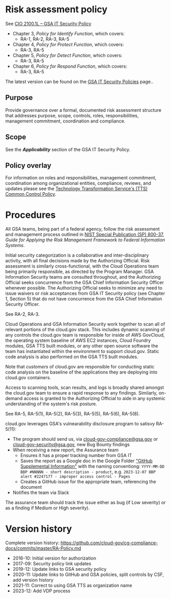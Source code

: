 # Risk assessment policy

See [CIO 2100.1L – GSA IT Security Policy](https://www.gsa.gov/cdnstatic/CIO_2100_1L_CHGE_1_CC040905_signed_PDF_version_7-15-2019.pdf) 

* Chapter 3, _Policy for Identify Function_, which covers:
  * RA-1, RA-2, RA-3, RA-5
* Chapter 4, _Policy for Protect Function_, which covers:
  * RA-3, RA-5
* Chapter 5, _Policy for Detect Function_, which covers:
  * RA-3, RA-5
* Chapter 6, _Policy for Respond Function_, which covers:
  * RA-3, RA-5

The latest version can be found on the [GSA IT Security Policies](https://www.gsa.gov/about-us/organization/office-of-the-chief-information-officer/chief-information-security-officer-ciso/it-security-policies) page..

## Purpose

Provide governance over a formal, documented risk assessment structure that addresses purpose, scope, controls, roles, responsibilities, management commitment, coordination and compliance.

## Scope

See the **_Applicability_** section of the GSA IT Security Policy.

## Policy overlay

For information on roles and responsibilities, management commitment, coordination among organizational entities, compliance, reviews, and updates please see the [Technology Transformation Service's (TTS) Common Control Policy](https://github.com/cloud-gov/cg-compliance-docs/blob/master/TTS-Common-Control-Policy.md).

<!-- x
changequote(`{{', `}}') 
include({{bq_tts.md}})
x -->
# Procedures

All GSA teams, being part of a federal agency, follow the risk assessment and management process outlined in [NIST Special Publication (SP) 800-37](http://nvlpubs.nist.gov/nistpubs/SpecialPublications/NIST.SP.800-37r1.pdf), _Guide for Applying the Risk Management Framework to Federal Information Systems_.

Initial security categorization is a collaborative and inter-disciplinary activity, with all final decisions made by the Authorizing Official. Risk assessment is similarly cross-functional, with the Cloud Operations team being primarily responsible, as directed by the Program Manager. GSA Information Security teams are consulted throughout, and the Authorizing Official seeks concurrence from the GSA Chief Information Security Officer whenever possible. The Authorizing Official seeks to minimize any need to issue waivers or risk acceptances from GSA IT Security policy (see Chapter 1, Section 5) that do not have concurrence from the GSA Chief Information Security Officer.

See RA-2, RA-3.

Cloud Operations and GSA Information Security work together to scan all of relevant portions of the cloud.gov stack. This includes dynamic scanning of any controls the cloud.gov team is responsible for inside of AWS GovCloud, the operating system baseline of AWS EC2 instances, Cloud Foundry modules, GSA TTS built modules, or any other open source software the team has instantiated within the environment to support cloud.gov. Static code analysis is also performed on the GSA TTS built modules.

Note that _customers_ of cloud.gov are responsible for conducting static code analysis on the baseline of the applications they are deploying into cloud.gov containers.

Access to scanning tools, scan results, and logs is broadly shared amongst the cloud.gov team to ensure a rapid response to any findings. Similarly, on-demand access is granted to the Authorizing Official to aide in any systemic understanding of the system's risk posture.

See RA-5, RA-5(1), RA-5(2), RA-5(3), RA-5(5), RA-5(6), RA-5(8).

cloud.gov leverages GSA's vulnearability disclosure program to satisvy RA-5(11):
- The program should send us, via cloud-gov-compliance@gsa.gov or
  cloud-gov-security@gsa.gov, new Bug Bounty findings
- When receiving a new report, the Assurance team
  - Ensures it has a proper tracking number from GSA IT 
  - Saves the report as a Google doc in the Google Folder 
    ["GitHub Supplemental Information"](https://drive.google.com/drive/folders/1QfLClYg5lw-QPSrLKLEtSEI9ITn5wiYd) 
    with the naming conventiong: `YYYY-MM-DD BBP #NNNNN - short description - product`, e.g.
    `2023-12-07 BBP alert #2247177 - improper access control - Pages`
  - Creates a GitHub issue for the appropriate team, referencing the document
- Notifies the team via Slack

The assurance team should track the issue either as bug (if Low severity) or
as a finding if Medium or High severity). 


# Version history

Complete version history: https://github.com/cloud-gov/cg-compliance-docs/commits/master/RA-Policy.md

* 2016-10: Initial version for authorization
* 2017-09: Security policy link updates
* 2019-12: Update links to GSA security policy
* 2020-11: Update links to GitHub and GSA policies, split controls by CSF, add version history
* 2021-11: Correct to using GSA TTS as organization name
* 2023-12: Add VDP process
